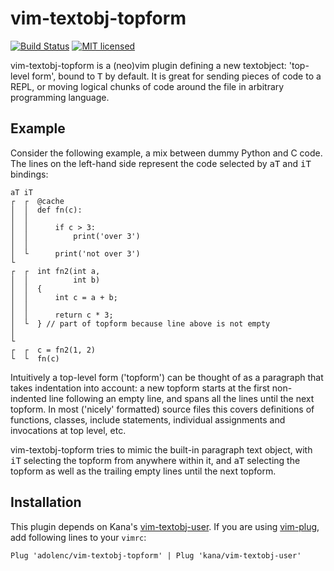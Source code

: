 vim-textobj-topform
===================
[![Build Status](https://travis-ci.com/adolenc/vim-textobj-topform.svg?branch=master)](https://travis-ci.com/adolenc/vim-textobj-topform)
[![MIT licensed](https://img.shields.io/badge/license-MIT-blue.svg)](./LICENSE)

vim-textobj-topform is a (neo)vim plugin defining a new textobject: 'top-level
form', bound to <kbd>T</kbd> by default. It is great for sending pieces of code
to a REPL, or moving logical chunks of code around the file in arbitrary
programming language.

## Example
Consider the following example, a mix between dummy Python and C code.
The lines on the left-hand side represent the code selected by <kbd>aT</kbd>
and <kbd>iT</kbd> bindings:

```
aT iT
┌  ┌  @cache
│  │  def fn(c):
│  │  
│  │      if c > 3:
│  │          print('over 3')
│  │  
│  └      print('not over 3')
└     
┌  ┌  int fn2(int a,
│  │          int b)
│  │  {
│  │      int c = a + b;
│  │  
│  │      return c * 3;
│  └  } // part of topform because line above is not empty
│     
└     
┌  ┌  c = fn2(1, 2)
└  └  fn(c)
```

Intuitively a top-level form ('topform') can be thought of as a paragraph that
takes indentation into account: a new topform starts at the first non-indented
line following an empty line, and spans all the lines until the next topform.
In most ('nicely' formatted) source files this covers definitions of functions,
classes, include statements, individual assignments and invocations at top
level, etc.

vim-textobj-topform tries to mimic the built-in paragraph text object, with
<kbd>iT</kbd> selecting the topform from anywhere within it, and <kbd>aT</kbd>
selecting the topform as well as the trailing empty lines until the next
topform.

## Installation
This plugin depends on Kana's
[vim-textobj-user](https://github.com/kana/vim-textobj-user). If you are using
[vim-plug](https://github.com/junegunn/vim-plug), add following lines to your
`vimrc`:

```
Plug 'adolenc/vim-textobj-topform' | Plug 'kana/vim-textobj-user'
```
